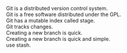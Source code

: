 Git is a distributed version control system.<br />
Git is a free software distributed under the GPL.<br />
Git has a mutable index called stage.<br />
Git tracks changes.<br />
Creating a new branch is quick.<br />
Creating a new branch is quick and simple.<br />
use stash.<br />